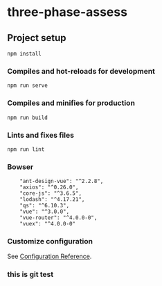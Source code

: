 # three-phase-assess

## Project setup
```
npm install
```

### Compiles and hot-reloads for development
```
npm run serve
```

### Compiles and minifies for production
```
npm run build
```

### Lints and fixes files
```
npm run lint
```


### Bowser
```
    "ant-design-vue": "^2.2.8",
    "axios": "^0.26.0",
    "core-js": "^3.6.5",
    "lodash": "^4.17.21",
    "qs": "^6.10.3",
    "vue": "^3.0.0",
    "vue-router": "^4.0.0-0",
    "vuex": "^4.0.0-0"
```

### Customize configuration
See [Configuration Reference](https://cli.vuejs.org/config/).

### this is git test
